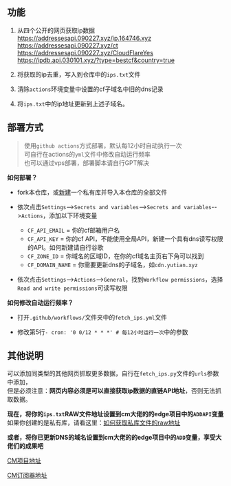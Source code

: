 ## 功能

1. 从四个公开的网页获取ip数据  
https://addressesapi.090227.xyz/ip.164746.xyz  
https://addressesapi.090227.xyz/ct  
https://addressesapi.090227.xyz/CloudFlareYes  
https://ipdb.api.030101.xyz/?type=bestcf&country=true

3. 将获取的ip去重，写入到仓库中的`ips.txt`文件

4. 清除`actions`环境变量中设置的cf子域名中旧的dns记录

5. 将`ips.txt`中的ip地址更新到上述子域名。

## 部署方式

> 使用`github actions`方式部署，默认每12小时自动执行一次  
> 可自行在actions的`yml`文件中修改自动运行频率  
> 也可以通过vps部署，部署脚本请自行GPT解决

**如何部署？**  

- fork本仓库，或[新建](https://github.com/new)一个私有库并导入本仓库的全部文件

- 依次点击`Settings`-->`Secrets and variables`-->`Secrets and variables`-->`Actions`，添加以下环境变量
  - `CF_API_EMAIL` = 你的cf邮箱用户名
  - `CF_API_KEY` = 你的cf API，不能使用全局API，新建一个具有dns读写权限的API。如何新建请自行谷歌
  - `CF_ZONE_ID` = 你域名的区域ID，在你的cf域名主页右下角可以找到
  - `CF_DOMAIN_NAME` = 你需要更新dns的子域名，如`cdn.yutian.xyz`

- 依次点击`Settings`-->`Actions`-->`General`，找到`Workflow permissions`，选择`Read and write permissions`可读写权限

**如何修改自动运行频率？**

- 打开`.github/workflows/`文件夹中的`fetch_ips.yml`文件

- 修改第5行`- cron: '0 0/12 * * *' # 每12小时运行一次`中的参数

## 其他说明

可以添加同类型的其他网页抓取更多数据，自行在`fetch_ips.py`文件的`urls`参数中添加，  
但是必须注意：**网页内容必须是可以直接获取ip数据的直链API地址**，否则无法抓取数据。

**现在，将你的`ips.txt`RAW文件地址设置到cm大佬的的edge项目中的`ADDAPI`变量**  
  如果你创建的是私有库，请看这里：[如何获取私库文件的raw地址](https://github.com/cmliu/CF-Workers-Raw)

**或者，将你已更新DNS的域名设置到cm大佬的的edge项目中的`ADD`变量，享受大佬们的成果吧**

[CM项目地址](https://github.com/cmliu/edgetunnel)  

[CM订阅器地址](https://github.com/cmliu/WorkerVless2sub)  
